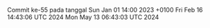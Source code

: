 Commit ke-55 pada tanggal Sun Jan 01 14:00 2023 +0100
Fri Feb 16 14:43:06 UTC 2024
Mon May 13 06:43:03 UTC 2024
